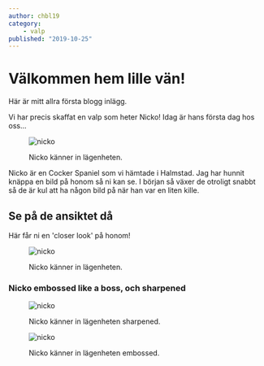 ```yaml
---
author: chbl19
category:
    - valp
published: "2019-10-25"
---
```

Välkommen hem lille vän!
==================================

Här är mitt allra första blogg inlägg.

Vi har precis skaffat en valp som heter Nicko! Idag är hans första dag hos oss...

<!--more-->

<figure class="figure right">
    <img src="image/nickoTva.jpg&width=300&height=600&crop-to-fit&q=100" alt="nicko">
    <figcaption>
        <p>Nicko känner in lägenheten.</p>
    </figcaption>
</figure>

Nicko är en Cocker Spaniel som vi hämtade i Halmstad. Jag har hunnit knäppa en bild på honom så ni kan se.
I början så växer de otroligt snabbt så de är kul att ha någon bild på när han var en liten kille.





Se på de ansiktet då
-----------------------------------

Här får ni en 'closer look' på honom!

<figure class="figure">
    <img src="image/nickoTva.jpg&crop=400,400,440,550&q=100" alt="nicko">
    <figcaption>
        <p>Nicko känner in lägenheten.</p>
    </figcaption>
</figure>

### Nicko embossed like a boss, och sharpened

<figure class="figure right">
    <img src="image/nickoTva.jpg&width=300&height=600&convolve=sharpen" alt="nicko">
    <figcaption>
        <p>Nicko känner in lägenheten sharpened.</p>
    </figcaption>
</figure>

<figure class="figure">
    <img src="image/nickoTva.jpg&width=300&height=600&convolve=emboss" alt="nicko">
    <figcaption>
        <p>Nicko känner in lägenheten embossed.</p>
    </figcaption>
</figure>
